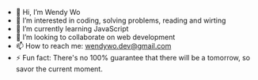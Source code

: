 - 👋 Hi, I’m Wendy Wo
- 👀 I’m interested in coding, solving problems, reading and wirting
- 🌱 I’m currently learning JavaScript
- 💞️ I’m looking to collaborate on web development
- 📫 How to reach me: wendywo.dev@gmail.com
- ⚡ Fun fact: There's no 100% guarantee that there will be a tomorrow, so savor the current moment.

<!---
wendywo-dev/wendywo-dev is a ✨ special ✨ repository because its `README.md` (this file) appears on your GitHub profile.
You can click the Preview link to take a look at your changes.
--->
